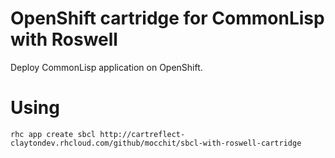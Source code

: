 # OpenShift cartridge for CommonLisp with Roswell
Deploy CommonLisp application on OpenShift.

# Using
```
rhc app create sbcl http://cartreflect-claytondev.rhcloud.com/github/mocchit/sbcl-with-roswell-cartridge
```
